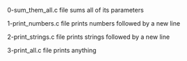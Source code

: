 0-sum_them_all.c file sums all of its parameters

1-print_numbers.c file prints numbers followed by a new line

2-print_strings.c file prints strings followed by a new line

3-print_all.c file prints anything
